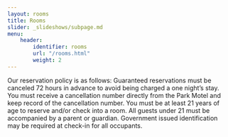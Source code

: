 ```yaml
---
layout: rooms
title: Rooms
slider: _slideshows/subpage.md
menu:
    header:
        identifier: rooms
        url: "/rooms.html"
        weight: 2
---
```


Our reservation policy is as follows:
Guaranteed reservations must be canceled 72 hours in advance to avoid being charged a one night’s stay.
You must receive a cancellation number directly from the Park Motel and keep record of the cancellation number.
You must be at least 21 years of age to reserve and/or check into a room. All guests under 21 must be accompanied by a parent or guardian. Government issued identification may be required at check-in for all occupants.

